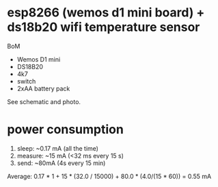 # esp8266 (wemos d1 mini board) + ds18b20 wifi temperature sensor

BoM

* Wemos D1 mini
* DS18B20
* 4k7
* switch
* 2xAA battery pack

See schematic and photo.

# power consumption

 1. sleep: ~0.17 mA (all the time)
 2. measure: ~15 mA (<32 ms every 15 s)
 3. send: ~80mA (4s every 15 min)

Average: 0.17 * 1 + 15 * (32.0 / 15000) + 80.0 * (4.0/(15 * 60)) = 0.55 mA

